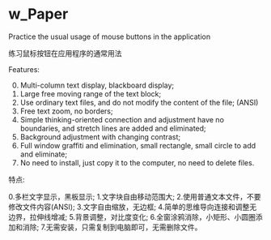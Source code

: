 # w_Paper
Practice the usual usage of mouse buttons in the application

练习鼠标按钮在应用程序的通常用法

Features:

0. Multi-column text display, blackboard display;
1. Large free moving range of the text block;
2. Use ordinary text files, and do not modify the content of the file; (ANSI)
3. Free text zoom, no borders;
4. Simple thinking-oriented connection and adjustment have no boundaries, and stretch lines are added and eliminated;
5. Background adjustment with changing contrast;
6. Full window graffiti and elimination, small rectangle, small circle to add and eliminate;
7. No need to install, just copy it to the computer, no need to delete files.

特点:

0.多栏文字显示，黑板显示;
1.文字块自由移动范围大;
2.使用普通文本文件，不要修改文件内容(ANSI);
3.文字自由缩放，无边框;
4.简单的思维导向连接和调整无边界，拉伸线增减;
5.背景调整，对比度变化;
6.全窗涂鸦消除，小矩形、小圆圈添加和消除;
7.无需安装，只需复制到电脑即可，无需删除文件。
